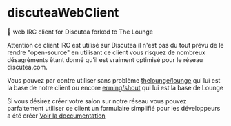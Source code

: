 # discuteaWebClient
💬 web IRC client for Discutea forked to The Lounge

Attention ce client IRC est utilisé sur Discutea il n'est pas du tout prévu de le rendre "open-source" en utilisant ce client vous risquez de nombreux désagrèments êtant donné qu'il est vraiment optimisé pour le réseau discutea.com.

Vous pouvez par contre utiliser sans problème  [thelounge/lounge](https://github.com/thelounge/lounge) qui lui est la base de notre client ou encore  [erming/shout](https://github.com/erming/shout) qui lui est la base de Lounge

Si vous désirez créer votre salon sur notre réseau vous pouvez parfaitement utiliser ce client un formulaire simplifié pour les développeurs a été créer [Voir la doccumentation](https://github.com/Discutea/discuteachat)
